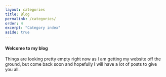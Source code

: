```yaml
---
layout: categories
title: Blog
permalink: /categories/
order: 4
excerpt: "Category index"
aside: true
---
```



#### Welcome to my blog 
Things are looking pretty empty right now as I am getting my website off the ground, but come back soon and hopefully I will have a lot of posts to give you all. 